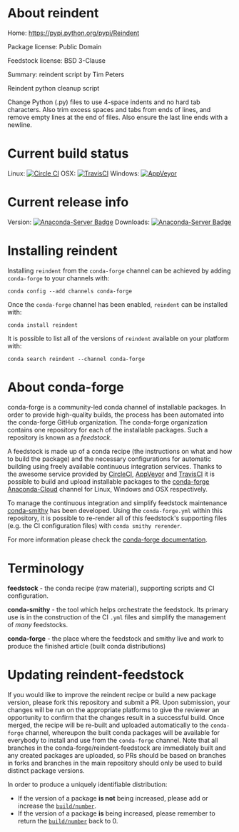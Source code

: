 About reindent
==============

Home: https://pypi.python.org/pypi/Reindent

Package license: Public Domain

Feedstock license: BSD 3-Clause

Summary: reindent script by Tim Peters

Reindent python cleanup script

Change Python (.py) files to use 4-space indents and no hard
tab characters.  Also trim excess spaces and tabs from ends of
lines, and remove empty lines at the end of files.  Also
ensure the last line ends with a newline.


Current build status
====================

Linux: [![Circle CI](https://circleci.com/gh/conda-forge/reindent-feedstock.svg?style=shield)](https://circleci.com/gh/conda-forge/reindent-feedstock)
OSX: [![TravisCI](https://travis-ci.org/conda-forge/reindent-feedstock.svg?branch=master)](https://travis-ci.org/conda-forge/reindent-feedstock)
Windows: [![AppVeyor](https://ci.appveyor.com/api/projects/status/github/conda-forge/reindent-feedstock?svg=True)](https://ci.appveyor.com/project/conda-forge/reindent-feedstock/branch/master)

Current release info
====================
Version: [![Anaconda-Server Badge](https://anaconda.org/conda-forge/reindent/badges/version.svg)](https://anaconda.org/conda-forge/reindent)
Downloads: [![Anaconda-Server Badge](https://anaconda.org/conda-forge/reindent/badges/downloads.svg)](https://anaconda.org/conda-forge/reindent)

Installing reindent
===================

Installing `reindent` from the `conda-forge` channel can be achieved by adding `conda-forge` to your channels with:

```
conda config --add channels conda-forge
```

Once the `conda-forge` channel has been enabled, `reindent` can be installed with:

```
conda install reindent
```

It is possible to list all of the versions of `reindent` available on your platform with:

```
conda search reindent --channel conda-forge
```


About conda-forge
=================

conda-forge is a community-led conda channel of installable packages.
In order to provide high-quality builds, the process has been automated into the
conda-forge GitHub organization. The conda-forge organization contains one repository
for each of the installable packages. Such a repository is known as a *feedstock*.

A feedstock is made up of a conda recipe (the instructions on what and how to build
the package) and the necessary configurations for automatic building using freely
available continuous integration services. Thanks to the awesome service provided by
[CircleCI](https://circleci.com/), [AppVeyor](http://www.appveyor.com/)
and [TravisCI](https://travis-ci.org/) it is possible to build and upload installable
packages to the [conda-forge](https://anaconda.org/conda-forge)
[Anaconda-Cloud](http://docs.anaconda.org/) channel for Linux, Windows and OSX respectively.

To manage the continuous integration and simplify feedstock maintenance
[conda-smithy](http://github.com/conda-forge/conda-smithy) has been developed.
Using the ``conda-forge.yml`` within this repository, it is possible to re-render all of
this feedstock's supporting files (e.g. the CI configuration files) with ``conda smithy rerender``.

For more information please check the [conda-forge documentation](https://conda-forge.org/docs/).

Terminology
===========

**feedstock** - the conda recipe (raw material), supporting scripts and CI configuration.

**conda-smithy** - the tool which helps orchestrate the feedstock.
                   Its primary use is in the construction of the CI ``.yml`` files
                   and simplify the management of *many* feedstocks.

**conda-forge** - the place where the feedstock and smithy live and work to
                  produce the finished article (built conda distributions)


Updating reindent-feedstock
===========================

If you would like to improve the reindent recipe or build a new
package version, please fork this repository and submit a PR. Upon submission,
your changes will be run on the appropriate platforms to give the reviewer an
opportunity to confirm that the changes result in a successful build. Once
merged, the recipe will be re-built and uploaded automatically to the
`conda-forge` channel, whereupon the built conda packages will be available for
everybody to install and use from the `conda-forge` channel.
Note that all branches in the conda-forge/reindent-feedstock are
immediately built and any created packages are uploaded, so PRs should be based
on branches in forks and branches in the main repository should only be used to
build distinct package versions.

In order to produce a uniquely identifiable distribution:
 * If the version of a package **is not** being increased, please add or increase
   the [``build/number``](http://conda.pydata.org/docs/building/meta-yaml.html#build-number-and-string).
 * If the version of a package **is** being increased, please remember to return
   the [``build/number``](http://conda.pydata.org/docs/building/meta-yaml.html#build-number-and-string)
   back to 0.